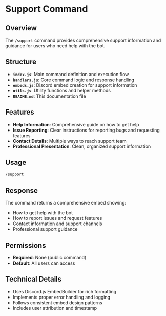 # Support Command

## Overview
The `/support` command provides comprehensive support information and guidance for users who need help with the bot.

## Structure
- **`index.js`**: Main command definition and execution flow
- **`handlers.js`**: Core command logic and response handling
- **`embeds.js`**: Discord embed creation for support information
- **`utils.js`**: Utility functions and helper methods
- **`README.md`**: This documentation file

## Features
- **Help Information**: Comprehensive guide on how to get help
- **Issue Reporting**: Clear instructions for reporting bugs and requesting features
- **Contact Details**: Multiple ways to reach support team
- **Professional Presentation**: Clean, organized support information

## Usage
```bash
/support
```

## Response
The command returns a comprehensive embed showing:
- How to get help with the bot
- How to report issues and request features
- Contact information and support channels
- Professional support guidance

## Permissions
- **Required**: None (public command)
- **Default**: All users can access

## Technical Details
- Uses Discord.js EmbedBuilder for rich formatting
- Implements proper error handling and logging
- Follows consistent embed design patterns
- Includes user attribution and timestamp
